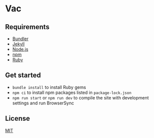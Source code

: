 # Vac

## Requirements

- [Bundler](http://bundler.io/)
- [Jekyll](https://jekyllrb.com/)
- [Node.js](https://nodejs.org/en/)
- [npm](https://www.npmjs.com/)
- [Ruby](https://www.ruby-lang.org/en/)

## Get started

- `bundle install` to install Ruby gems
- `npm ci` to install npm packages listed in `package-lock.json`
- `npm run start` or `npm run dev` to compile the site with development settings and run BrowserSync

## License

[MIT](https://github.com/taylorbryant/jekyll-starter-tailwind/blob/master/LICENSE.md)
